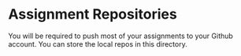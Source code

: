 # Assignment Repositories
You will be required to push most of your assignments to your Github account. You can store the local repos in this directory.